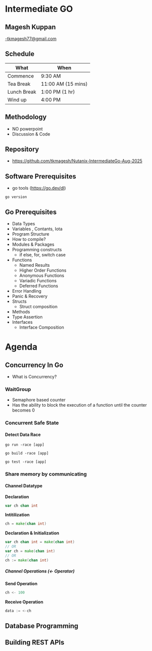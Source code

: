 # Intermediate GO

## Magesh Kuppan
-tkmagesh77@gmail.com

## Schedule
| What | When |
|-------- | ---- |
| Commence | 9:30 AM |
| Tea Break | 11:00 AM (15 mins)|
| Lunch Break | 1:00 PM (1 hr) |
| Wind up   | 4:00 PM |

## Methodology
- NO powerpoint
- Discussion & Code

## Repository
- https://github.com/tkmagesh/Nutanix-IntermediateGo-Aug-2025

## Software Prerequisites
- go tools (https://go.dev/dl)
```shell
go version
```

## Go Prerequisites
- Data Types
- Variables , Contants, Iota
- Program Structure
- How to compile?
- Modules & Packages
- Programming constructs
    - if else, for, switch case
- Functions
    - Named Results
    - Higher Order Functions
    - Anonymous Functions
    - Variadic Functions
    - Deferred Functions
- Error Handling
- Panic & Recovery
- Structs
    - Struct composition
- Methods
- Type Assertion
- Interfaces
    - Interface Composition

# Agenda
## Concurrency In Go
- What is Concurrency?
### WaitGroup
- Semaphore based counter
- Has the ability to block the execution of a function until the counter becomes 0
### Concurrent Safe State
#### Detect Data Race
```shell
go run -race [app]
```

```shell
go build -race [app]
```

```shell
go test -race [app]
```

### Share memory by communicating
#### Channel Datatype
**Declaration**
```go
var ch chan int
```
**Intitilization**
```go
ch = make(chan int)
```
**Declaration & Initialization**
```go
var ch chan int = make(chan int)
// OR
var ch = make(chan int)
// OR
ch := make(chan int)
```
##### Channel Operations (<-  Operator)
**Send Operation**
```go
ch <- 100
```
**Receive Operation**
```go
data := <-ch
```

## Database Programming
## Building REST APIs


